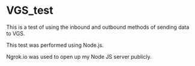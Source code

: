 # VGS_test

This is a test of using the inbound and outbound methods of sending data to VGS.

This test was performed using Node.js.

Ngrok.io was used to open up my Node JS server publicly.